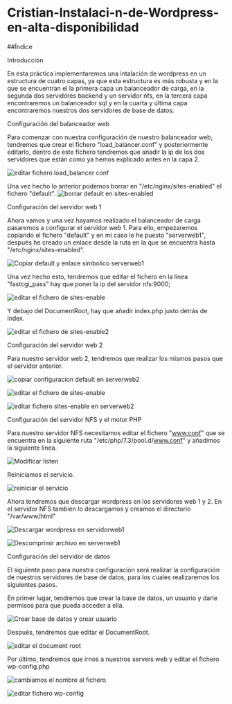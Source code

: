 # Cristian-Instalaci-n-de-Wordpress-en-alta-disponibilidad

##Índice


Introducción

En esta práctica implementaremos una intalación de wordpress en un estructura de cuatro capas, ya que esta estructura es más robusta y en la que se encuentran el la primera capa un balanceador de carga, en la segunda dos servidores backend  y un servidor nfs, en la tercera capa encontraremos un balanceador sql y en la cuarta y última capa encontraremos nuestros dos servidores de base de datos.

Configuración del balanceador web

Para comenzar con nuestra configuración de nuestro balanceador web, tendremos que crear el fichero "load_balancer.conf" y posteriormente editarlo, dentro de este fichero tendremos que añadir la ip de los dos servidores que están como ya hemos explicado antes en la capa 2.

![editar fichero load_balancer conf](https://github.com/colival03/Cristian-Instalaci-n-de-Wordpress-en-alta-disponibilidad/assets/146434716/0698b8c6-e3bf-4d70-8322-b12d3124db46)

Una vez hecho lo anterior podemos borrar en "/etc/nginx/sites-enabled" el fichero "default".
![borrar default en sites-enabled](https://github.com/colival03/Cristian-Instalaci-n-de-Wordpress-en-alta-disponibilidad/assets/146434716/13120c51-e637-4dd7-8b40-94640175bd07)

Configuración del servidor web 1

Ahora vamos y una vez hayamos realizado el balanceador de carga pasaremos a configurar el servidor web 1. Para ello, empezaremos copiando el fichero "default" y en mi caso le he puesto "serverweb1", después he creado un enlace desde la ruta en la que se encuentra hasta "/etc/nginx/sites-enabled".

![Copiar default y enlace simbolico serverweb1](https://github.com/colival03/Cristian-Instalaci-n-de-Wordpress-en-alta-disponibilidad/assets/146434716/a851c13c-d46a-4b0f-964a-d2d454dbfb3f)


Una vez hecho esto, tendremos que editar el fichero en la línea "fastcgi_pass" hay que poner la ip del servidor nfs:9000;

![editar el fichero de sites-enable](https://github.com/colival03/Cristian-Instalaci-n-de-Wordpress-en-alta-disponibilidad/assets/146434716/3373b9e9-5dde-49e6-abfe-43e8a96c09d6)

Y debajo del DocumentRoot, hay que añadir index.php justo detrás de index.

![editar el fichero de sites-enable2](https://github.com/colival03/Cristian-Instalaci-n-de-Wordpress-en-alta-disponibilidad/assets/146434716/2ca2ac0f-965a-4cee-9c45-5c7527e0d250)

Configuración del servidor web 2

Para nuestro servidor web 2, tendremos que realizar los mismos pasos que el servidor anterior.

![copiar configuracion default en serverweb2](https://github.com/colival03/Cristian-Instalaci-n-de-Wordpress-en-alta-disponibilidad/assets/146434716/74aeeb42-2d7a-4a05-8103-e7a6e24f0a48)

![editar el fichero de sites-enable](https://github.com/colival03/Cristian-Instalaci-n-de-Wordpress-en-alta-disponibilidad/assets/146434716/3373b9e9-5dde-49e6-abfe-43e8a96c09d6)

![editar fichero sites-enable en serverweb2](https://github.com/colival03/Cristian-Instalaci-n-de-Wordpress-en-alta-disponibilidad/assets/146434716/8a4b690c-f441-4ee7-a944-8fb0424277ef)

Configuración del servidor NFS y el motor PHP

Para nuestro servidor NFS necesitamos editar el fichero "www.conf" que se encuentra en la siguiente ruta "/etc/php/7.3/pool.d/www.conf" y añadimos la siguiente línea.

![Modificar listen ](https://github.com/colival03/Cristian-Instalaci-n-de-Wordpress-en-alta-disponibilidad/assets/146434716/7c94eca8-6b07-4175-a0e1-3dd8c57398f7)

Reiniciamos el servicio.

![reiniciar el servicio](https://github.com/colival03/Cristian-Instalaci-n-de-Wordpress-en-alta-disponibilidad/assets/146434716/d1c253c8-0e49-45e6-9b21-6fda286b0ed7)

Ahora tendremos que descargar wordpress en los servidores web 1 y 2. En el servidor NFS también lo descargamos y creamos el directorio "/var/www/html"

![Descargar wordpress en servidorweb1](https://github.com/colival03/Cristian-Instalaci-n-de-Wordpress-en-alta-disponibilidad/assets/146434716/f46e9d22-9753-4639-8315-bc784b8973c6)

![Descomprimir archivo en serverweb1](https://github.com/colival03/Cristian-Instalaci-n-de-Wordpress-en-alta-disponibilidad/assets/146434716/2bd34fec-d3fd-4d4d-8a5d-bed04d4ad982)

Configuración del servidor de datos

El siguiente paso para nuestra configuración será realizar la configuración de nuestros servidores de base de datos, para los cuales realizaremos los siguientes pasos.

En primer lugar, tendremos que crear la base de datos, un usuario y darle permisos para que pueda acceder a ella.

![Crear base de datos y crear usuario](https://github.com/colival03/Cristian-Instalaci-n-de-Wordpress-en-alta-disponibilidad/assets/146434716/bdd5753c-0d5b-4ae6-94f1-cb1a5ddf29ed)

Después, tendremos que editar el DocumentRoot.

![editar el document root](https://github.com/colival03/Cristian-Instalaci-n-de-Wordpress-en-alta-disponibilidad/assets/146434716/d924f5c1-1dcd-4717-9216-c060cd7bbc46)

Por último, tendremos que irnos a nuestros servers web y editar el fichero wp-config.php

![cambiamos el nombre al fichero](https://github.com/colival03/Cristian-Instalaci-n-de-Wordpress-en-alta-disponibilidad/assets/146434716/342058de-ce87-4cb8-a2d2-08445cf7905d)

![editar fichero wp-config](https://github.com/colival03/Cristian-Instalaci-n-de-Wordpress-en-alta-disponibilidad/assets/146434716/143cdfb9-6ffc-4a90-a88f-c21978369979)
